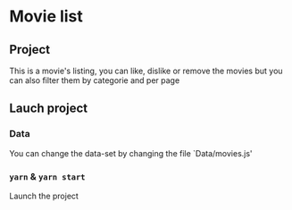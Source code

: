 # Movie list

## Project
This is a movie's listing, you can like, dislike or remove the movies but you can also filter them by categorie and per page

## Lauch project
### Data
You can change the data-set by changing the file `Data/movies.js'

### `yarn` & `yarn start`
Launch the project
